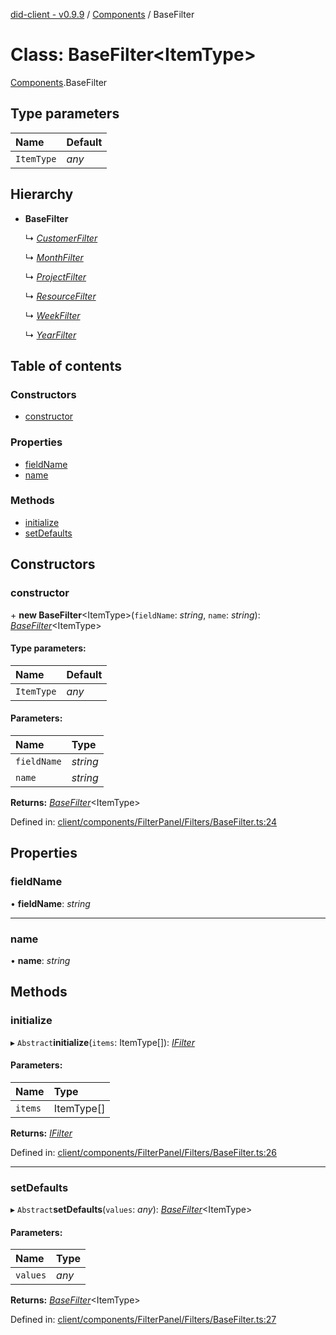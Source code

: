 [did-client - v0.9.9](../README.md) / [Components](../modules/components.md) / BaseFilter

# Class: BaseFilter<ItemType\>

[Components](../modules/components.md).BaseFilter

## Type parameters

Name | Default |
:------ | :------ |
`ItemType` | *any* |

## Hierarchy

* **BaseFilter**

  ↳ [*CustomerFilter*](components.customerfilter.md)

  ↳ [*MonthFilter*](components.monthfilter.md)

  ↳ [*ProjectFilter*](components.projectfilter.md)

  ↳ [*ResourceFilter*](components.resourcefilter.md)

  ↳ [*WeekFilter*](components.weekfilter.md)

  ↳ [*YearFilter*](components.yearfilter.md)

## Table of contents

### Constructors

- [constructor](components.basefilter.md#constructor)

### Properties

- [fieldName](components.basefilter.md#fieldname)
- [name](components.basefilter.md#name)

### Methods

- [initialize](components.basefilter.md#initialize)
- [setDefaults](components.basefilter.md#setdefaults)

## Constructors

### constructor

\+ **new BaseFilter**<ItemType\>(`fieldName`: *string*, `name`: *string*): [*BaseFilter*](components.basefilter.md)<ItemType\>

#### Type parameters:

Name | Default |
:------ | :------ |
`ItemType` | *any* |

#### Parameters:

Name | Type |
:------ | :------ |
`fieldName` | *string* |
`name` | *string* |

**Returns:** [*BaseFilter*](components.basefilter.md)<ItemType\>

Defined in: [client/components/FilterPanel/Filters/BaseFilter.ts:24](https://github.com/Puzzlepart/did/blob/dev/client/components/FilterPanel/Filters/BaseFilter.ts#L24)

## Properties

### fieldName

• **fieldName**: *string*

___

### name

• **name**: *string*

## Methods

### initialize

▸ `Abstract`**initialize**(`items`: ItemType[]): [*IFilter*](../interfaces/components.ifilter.md)

#### Parameters:

Name | Type |
:------ | :------ |
`items` | ItemType[] |

**Returns:** [*IFilter*](../interfaces/components.ifilter.md)

Defined in: [client/components/FilterPanel/Filters/BaseFilter.ts:26](https://github.com/Puzzlepart/did/blob/dev/client/components/FilterPanel/Filters/BaseFilter.ts#L26)

___

### setDefaults

▸ `Abstract`**setDefaults**(`values`: *any*): [*BaseFilter*](components.basefilter.md)<ItemType\>

#### Parameters:

Name | Type |
:------ | :------ |
`values` | *any* |

**Returns:** [*BaseFilter*](components.basefilter.md)<ItemType\>

Defined in: [client/components/FilterPanel/Filters/BaseFilter.ts:27](https://github.com/Puzzlepart/did/blob/dev/client/components/FilterPanel/Filters/BaseFilter.ts#L27)
